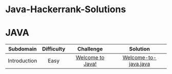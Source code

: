 # Java-Hackerrank-Solutions

# JAVA

<!-- |          Subdomain          |           Difficulty        |                                                      Challenge                                                       		 		|                                                                                                Solution                                                                                                                               				 		|				 	  
|:---------------------------:|:---------------------------------------------------------------------------------------------------------------------------------------:|:-------------------------------------------------------------------------------------------------------------------------------------------------------------------------------------------------------------------------------------------------------------:|
|        Introduction   	  | [Welcome to Java!](https://www.hackerrank.com/challenges/welcome-to-java)                                               		 		| [WelcomeToJava.java](https://github.com/HastiSutaria/Java-Hackerrank-Solutions/blob/main/Welcome-to-java.java)                     				 		|															   
|        Introduction         | [Java Stdin and Stdout I](https://www.hackerrank.com/challenges/java-stdin-and-stdout-1)                                		 		 [JavaStdinAndStdoutI.java]()           			 		| 														       |
|        Introduction         | [Java If-Else](https://www.hackerrank.com/challenges/java-if-else)                                                      		 		| [JavaIfElse.java]()				         				 		    | 														       
|        Introduction         | [Java Stdin and Stdout II](https://www.hackerrank.com/challenges/java-stdin-stdout)                                     		 		| [JavaStdinAndStdoutII.java]()       				 		| 														        -->
| Subdomain | Difficulty | Challenge | Solution |
|:---------:|:----------:|:---------:|:--------:|
| Introduction | Easy |  [Welcome to Java!]() | [Welcome-to-java.java]() |

